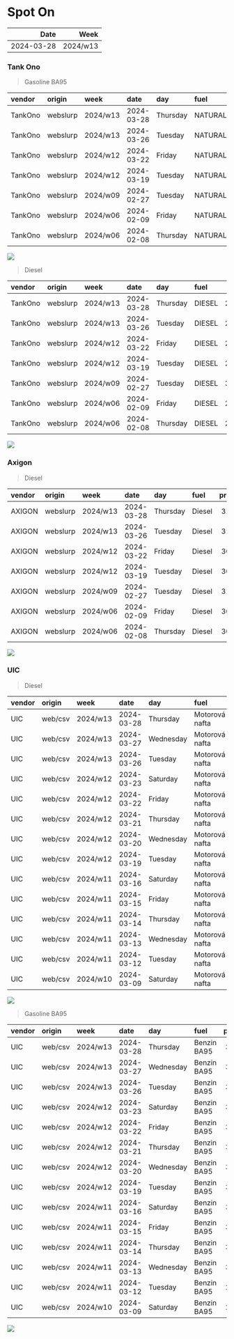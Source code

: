 Spot On
================

|       Date |     Week |
|-----------:|---------:|
| 2024-03-28 | 2024/w13 |

### Tank Ono

> Gasoline BA95

| vendor  | origin   | week     | date       | day      | fuel      | price | PriceVAT |
|:--------|:---------|:---------|:-----------|:---------|:----------|------:|---------:|
| TankOno | webslurp | 2024/w13 | 2024-03-28 | Thursday | NATURAL95 | 30.99 |     37.5 |
| TankOno | webslurp | 2024/w13 | 2024-03-26 | Tuesday  | NATURAL95 | 30.17 |     36.5 |
| TankOno | webslurp | 2024/w12 | 2024-03-22 | Friday   | NATURAL95 | 30.17 |     36.5 |
| TankOno | webslurp | 2024/w12 | 2024-03-19 | Tuesday  | NATURAL95 | 30.17 |     36.5 |
| TankOno | webslurp | 2024/w09 | 2024-02-27 | Tuesday  | NATURAL95 | 30.17 |     36.5 |
| TankOno | webslurp | 2024/w06 | 2024-02-09 | Friday   | NATURAL95 | 29.34 |     35.5 |
| TankOno | webslurp | 2024/w06 | 2024-02-08 | Thursday | NATURAL95 | 29.34 |     35.5 |

<img src="SpotOn_files/figure-gfm/tono-ba95-1.png" style="display: block; margin: auto auto auto 0;" />

> Diesel

| vendor  | origin   | week     | date       | day      | fuel   | price | PriceVAT |
|:--------|:---------|:---------|:-----------|:---------|:-------|------:|---------:|
| TankOno | webslurp | 2024/w13 | 2024-03-28 | Thursday | DIESEL | 29.67 |     35.9 |
| TankOno | webslurp | 2024/w13 | 2024-03-26 | Tuesday  | DIESEL | 29.67 |     35.9 |
| TankOno | webslurp | 2024/w12 | 2024-03-22 | Friday   | DIESEL | 29.67 |     35.9 |
| TankOno | webslurp | 2024/w12 | 2024-03-19 | Tuesday  | DIESEL | 29.67 |     35.9 |
| TankOno | webslurp | 2024/w09 | 2024-02-27 | Tuesday  | DIESEL | 30.50 |     36.9 |
| TankOno | webslurp | 2024/w06 | 2024-02-09 | Friday   | DIESEL | 29.34 |     35.5 |
| TankOno | webslurp | 2024/w06 | 2024-02-08 | Thursday | DIESEL | 29.34 |     35.5 |

<img src="SpotOn_files/figure-gfm/tono-diesel-1.png" style="display: block; margin: auto auto auto 0;" />

### Axigon

> Diesel

| vendor | origin   | week     | date       | day      | fuel   | price | PriceVAT |
|:-------|:---------|:---------|:-----------|:---------|:-------|------:|---------:|
| AXIGON | webslurp | 2024/w13 | 2024-03-28 | Thursday | Diesel |  31.0 |     37.5 |
| AXIGON | webslurp | 2024/w13 | 2024-03-26 | Tuesday  | Diesel |  31.0 |     37.5 |
| AXIGON | webslurp | 2024/w12 | 2024-03-22 | Friday   | Diesel |  30.7 |     37.2 |
| AXIGON | webslurp | 2024/w12 | 2024-03-19 | Tuesday  | Diesel |  30.7 |     37.2 |
| AXIGON | webslurp | 2024/w09 | 2024-02-27 | Tuesday  | Diesel |  31.2 |     37.8 |
| AXIGON | webslurp | 2024/w06 | 2024-02-09 | Friday   | Diesel |  30.4 |     36.8 |
| AXIGON | webslurp | 2024/w06 | 2024-02-08 | Thursday | Diesel |  30.4 |     36.8 |

<img src="SpotOn_files/figure-gfm/axigon-diesel-1.png" style="display: block; margin: auto auto auto 0;" />

### UIC

> Diesel

| vendor | origin  | week     | date       | day       | fuel           | price | priceVAT |
|:-------|:--------|:---------|:-----------|:----------|:---------------|------:|---------:|
| UIC    | web/csv | 2024/w13 | 2024-03-28 | Thursday  | Motorová nafta |  29.6 |     35.8 |
| UIC    | web/csv | 2024/w13 | 2024-03-27 | Wednesday | Motorová nafta |  29.5 |     35.7 |
| UIC    | web/csv | 2024/w13 | 2024-03-26 | Tuesday   | Motorová nafta |  29.8 |     36.1 |
| UIC    | web/csv | 2024/w12 | 2024-03-23 | Saturday  | Motorová nafta |  29.6 |     35.8 |
| UIC    | web/csv | 2024/w12 | 2024-03-22 | Friday    | Motorová nafta |  29.5 |     35.7 |
| UIC    | web/csv | 2024/w12 | 2024-03-21 | Thursday  | Motorová nafta |  29.7 |     35.9 |
| UIC    | web/csv | 2024/w12 | 2024-03-20 | Wednesday | Motorová nafta |  29.7 |     35.9 |
| UIC    | web/csv | 2024/w12 | 2024-03-19 | Tuesday   | Motorová nafta |  29.6 |     35.8 |
| UIC    | web/csv | 2024/w11 | 2024-03-16 | Saturday  | Motorová nafta |  29.5 |     35.7 |
| UIC    | web/csv | 2024/w11 | 2024-03-15 | Friday    | Motorová nafta |  29.4 |     35.6 |
| UIC    | web/csv | 2024/w11 | 2024-03-14 | Thursday  | Motorová nafta |  29.4 |     35.6 |
| UIC    | web/csv | 2024/w11 | 2024-03-13 | Wednesday | Motorová nafta |  29.3 |     35.5 |
| UIC    | web/csv | 2024/w11 | 2024-03-12 | Tuesday   | Motorová nafta |  29.4 |     35.6 |
| UIC    | web/csv | 2024/w10 | 2024-03-09 | Saturday  | Motorová nafta |  29.4 |     35.6 |

<img src="SpotOn_files/figure-gfm/uic-diesel-1.png" style="display: block; margin: auto auto auto 0;" />

> Gasoline BA95

| vendor | origin  | week     | date       | day       | fuel        | price | priceVAT |
|:-------|:--------|:---------|:-----------|:----------|:------------|------:|---------:|
| UIC    | web/csv | 2024/w13 | 2024-03-28 | Thursday  | Benzin BA95 |  31.2 |     37.8 |
| UIC    | web/csv | 2024/w13 | 2024-03-27 | Wednesday | Benzin BA95 |  31.0 |     37.5 |
| UIC    | web/csv | 2024/w13 | 2024-03-26 | Tuesday   | Benzin BA95 |  31.0 |     37.5 |
| UIC    | web/csv | 2024/w12 | 2024-03-23 | Saturday  | Benzin BA95 |  30.7 |     37.1 |
| UIC    | web/csv | 2024/w12 | 2024-03-22 | Friday    | Benzin BA95 |  30.6 |     37.0 |
| UIC    | web/csv | 2024/w12 | 2024-03-21 | Thursday  | Benzin BA95 |  30.5 |     36.9 |
| UIC    | web/csv | 2024/w12 | 2024-03-20 | Wednesday | Benzin BA95 |  30.4 |     36.8 |
| UIC    | web/csv | 2024/w12 | 2024-03-19 | Tuesday   | Benzin BA95 |  30.2 |     36.5 |
| UIC    | web/csv | 2024/w11 | 2024-03-16 | Saturday  | Benzin BA95 |  30.1 |     36.4 |
| UIC    | web/csv | 2024/w11 | 2024-03-15 | Friday    | Benzin BA95 |  30.0 |     36.3 |
| UIC    | web/csv | 2024/w11 | 2024-03-14 | Thursday  | Benzin BA95 |  30.0 |     36.3 |
| UIC    | web/csv | 2024/w11 | 2024-03-13 | Wednesday | Benzin BA95 |  30.0 |     36.3 |
| UIC    | web/csv | 2024/w11 | 2024-03-12 | Tuesday   | Benzin BA95 |  29.9 |     36.2 |
| UIC    | web/csv | 2024/w10 | 2024-03-09 | Saturday  | Benzin BA95 |  29.8 |     36.1 |

<img src="SpotOn_files/figure-gfm/uic-ba95-1.png" style="display: block; margin: auto auto auto 0;" />
